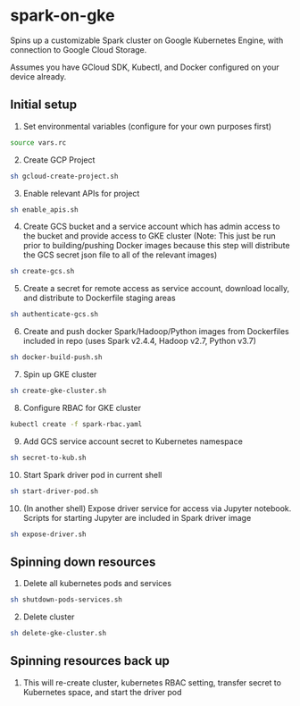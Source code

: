 # spark-on-gke
Spins up a customizable Spark cluster on Google Kubernetes Engine, with connection to Google Cloud Storage.

Assumes you have GCloud SDK, Kubectl, and Docker configured on your device already. 

## Initial setup

1. Set environmental variables (configure for your own purposes first) 
```bash
source vars.rc
```

2. Create GCP Project
```bash
sh gcloud-create-project.sh
```

3. Enable relevant APIs for project
```bash
sh enable_apis.sh
```

4. Create GCS bucket and a service account which has admin access to the bucket and provide access to GKE cluster (Note: This just be run prior to building/pushing Docker images because this step will distribute the GCS secret json file to all of the relevant images)
```bash
sh create-gcs.sh
```

5. Create a secret for remote access as service account, download locally, and distribute to Dockerfile staging areas
```bash
sh authenticate-gcs.sh
```

6. Create and push docker Spark/Hadoop/Python images from Dockerfiles included in repo (uses Spark v2.4.4, Hadoop v2.7, Python v3.7)
```bash
sh docker-build-push.sh
```

7. Spin up GKE cluster
```bash
sh create-gke-cluster.sh
```

8. Configure RBAC for GKE cluster
```bash
kubectl create -f spark-rbac.yaml
```

9. Add GCS service account secret to Kubernetes namespace 
```bash
sh secret-to-kub.sh
```

10. Start Spark driver pod in current shell
```bash
sh start-driver-pod.sh
```

10. (In another shell) Expose driver service for access via Jupyter notebook. Scripts for starting Jupyter are included in Spark driver image
```bash
sh expose-driver.sh
```

## Spinning down resources

1. Delete all kubernetes pods and services
```bash
sh shutdown-pods-services.sh
```

2. Delete cluster
```bash
sh delete-gke-cluster.sh
```

## Spinning resources back up

1. This will re-create cluster, kubernetes RBAC setting, transfer secret to Kubernetes space, and start the driver pod











